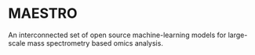 # MAESTRO
An interconnected set of open source machine-learning models for large-scale mass spectrometry based omics analysis.
